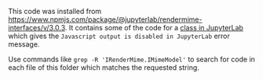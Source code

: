 This code was installed from https://www.npmjs.com/package/@jupyterlab/rendermime-interfaces/v/3.0.3. It contains some of the code for a [class in JupyterLab](https://github.com/jupyterlab/jupyterlab/blob/master/packages/rendermime/src/widgets.ts#L415) which gives the `Javascript output is disabled in JupyterLab` error message.

Use commands like `grep -R 'IRenderMime.IMimeModel'` to search for code in each file of this folder which matches the requested string.
